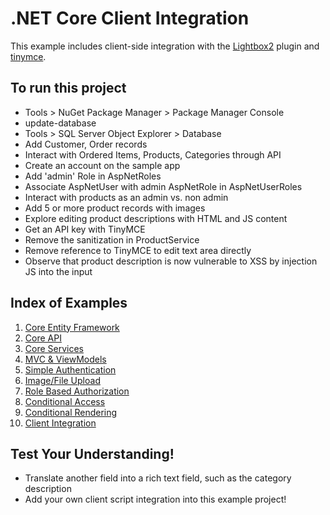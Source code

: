 # .NET Core Client Integration
This example includes client-side integration with the [Lightbox2](https://lokeshdhakar.com/projects/lightbox2/) plugin and [tinymce](https://www.tiny.cloud/).

## To run this project
- Tools > NuGet Package Manager > Package Manager Console
- update-database
- Tools > SQL Server Object Explorer > Database
- Add Customer, Order records
- Interact with Ordered Items, Products, Categories through API
- Create an account on the sample app
- Add 'admin' Role in AspNetRoles
- Associate AspNetUser with admin AspNetRole in AspNetUserRoles
- Interact with products as an admin vs. non admin
- Add 5 or more product records with images
- Explore editing product descriptions with HTML and JS content
- Get an API key with TinyMCE
- Remove the sanitization in ProductService
- Remove reference to TinyMCE to edit text area directly
- Observe that product description is now vulnerable to XSS by injection JS into the input
  

## Index of Examples
1. [Core Entity Framework](https://github.com/christinebittle/CoreEntityFramework)
2. [Core API](https://github.com/christinebittle/CoreAPI)
3. [Core Services](https://github.com/christinebittle/CoreServices)
4. [MVC & ViewModels](https://github.com/christinebittle/OnlineStore)
5. [Simple Authentication](https://github.com/christinebittle/OnlineStore/tree/Authentication1)
6. [Image/File Upload](https://github.com/christinebittle/OnlineStore/tree/product-image-upload)
7. [Role Based Authorization](https://github.com/christinebittle/OnlineStore/tree/Authentication2)
8. [Conditional Access](https://github.com/christinebittle/OnlineStore/tree/conditional-access)
9. [Conditional Rendering](https://github.com/christinebittle/OnlineStore/tree/conditional-rendering)
10. [Client Integration](https://github.com/christinebittle/OnlineStore/tree/client-integration)

## Test Your Understanding!
- Translate another field into a rich text field, such as the category description
- Add your own client script integration into this example project!

